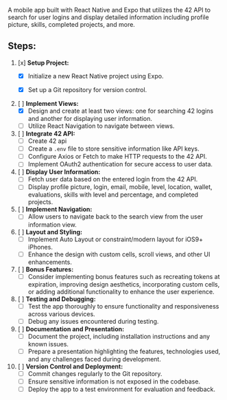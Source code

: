 A mobile app built with React Native and Expo that utilizes the 42 API to search for user logins and display detailed information including profile picture, skills, completed projects, and more.

## Steps:

1. [x] **Setup Project:**
   - [x] Initialize a new React Native project using Expo.
   - [x] Set up a Git repository for version control.


2. [ ] **Implement Views:**
   - [x] Design and create at least two views: one for searching 42 logins and another for displaying user information.
   - [ ] Utilize React Navigation to navigate between views.

3. [ ] **Integrate 42 API:** 
   - [ ] Create 42 api
   - [ ] Create a `.env` file to store sensitive information like API keys.
   - [ ] Configure Axios or Fetch to make HTTP requests to the 42 API.
   - [ ] Implement OAuth2 authentication for secure access to user data.

4. [ ] **Display User Information:**
   - [ ] Fetch user data based on the entered login from the 42 API.
   - [ ] Display profile picture, login, email, mobile, level, location, wallet, evaluations, skills with level and percentage, and completed projects.

5. [ ] **Implement Navigation:**
   - [ ] Allow users to navigate back to the search view from the user information view.

6. [ ] **Layout and Styling:**
   - [ ] Implement Auto Layout or constraint/modern layout for iOS9+ iPhones.
   - [ ] Enhance the design with custom cells, scroll views, and other UI enhancements.

7. [ ] **Bonus Features:**
   - [ ] Consider implementing bonus features such as recreating tokens at expiration, improving design aesthetics, incorporating custom cells, or adding additional functionality to enhance the user experience.

8. [ ] **Testing and Debugging:**
   - [ ] Test the app thoroughly to ensure functionality and responsiveness across various devices.
   - [ ] Debug any issues encountered during testing.

9. [ ] **Documentation and Presentation:**
   - [ ] Document the project, including installation instructions and any known issues.
   - [ ] Prepare a presentation highlighting the features, technologies used, and any challenges faced during development.

10. [ ] **Version Control and Deployment:**
    - [ ] Commit changes regularly to the Git repository.
    - [ ] Ensure sensitive information is not exposed in the codebase.
    - [ ] Deploy the app to a test environment for evaluation and feedback.
